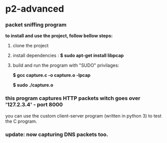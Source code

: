 # p2-advanced

### packet sniffing program

**to install and use the project, follow bellow steps:**
1. clone the project
2. install dependencies : **$ sudo apt-get install libpcap**
3. build and run the program with "SUDO" privilages:

    **$ gcc capture.c -o capture.o -lpcap**

    **$ sudo ./capture.o**

### this program captures HTTP packets witch goes over '127.2.3.4' - port 8000
you can use the custom client-server program (written in python 3) to test the C program.

### update: now capturing DNS packets too.